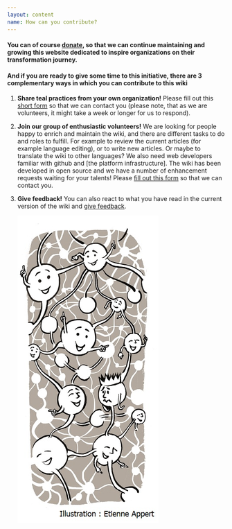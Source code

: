 ```yaml
---
layout: content
name: How can you contribute?
---
```

#### You can of course [donate](https://opencollective.com/tealwiki), so that we can continue maintaining and growing this website dedicated to inspire organizations on their transformation journey.

#### And if you are ready to give some time to this initiative, there are 3 complementary ways in which you can contribute to this wiki

1. **Share teal practices from your own organization!** Please fill out this [short form](https://surveyheart.com/form/5fb632d8c99c116adc299908) so that we can contact you (please note, that as we are volunteers, it might take a week or longer for us to respond).
2. **Join our group of enthusiastic volunteers!** We are looking for people happy to enrich and maintain the wiki, and there are different tasks to do and roles to fulfill. For example to review the current articles (for example language editing), or to write new articles. Or maybe to translate the wiki to other languages? We also need web developers familiar with github and \[the platform infrastructure]. The wiki has been developed in open source and we have a number of enhancement requests waiting for your talents! Please [fill out this form](https://surveyheart.com/form/5f12c56c042b2b3696da7a2e) so that we can contact you.
3. **Give feedback!** You can also react to what you have read in the current version of the wiki and [give feedback](https://surveyheart.com/form/5fb7b793ef396770afbeb29e).

   ![](/media/contribute.jpg)